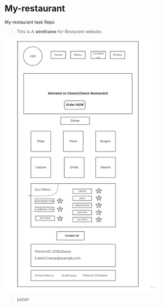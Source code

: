 # My-restaurant

My-restaurant task Repo

>This is A **wireframe** for *Restyrant* website.

![image](CheeseResturant.jpg)


> yazan

